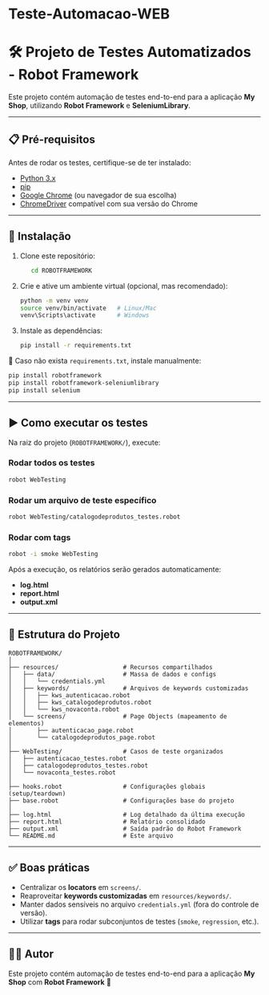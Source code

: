 # Teste-Automacao-WEB

# 🛠️ Projeto de Testes Automatizados - Robot Framework

Este projeto contém automação de testes end-to-end para a aplicação **My Shop**, utilizando **Robot Framework** e **SeleniumLibrary**.

---

## 📋 Pré-requisitos

Antes de rodar os testes, certifique-se de ter instalado:

- [Python 3.x](https://www.python.org/downloads/)
- [pip](https://pip.pypa.io/en/stable/installation/)
- [Google Chrome](https://www.google.com/chrome/) (ou navegador de sua escolha)
- [ChromeDriver](https://chromedriver.chromium.org/downloads) compatível com sua versão do Chrome

---

## 🔧 Instalação

1. Clone este repositório:
   ```bash
      cd ROBOTFRAMEWORK
   ```

2. Crie e ative um ambiente virtual (opcional, mas recomendado):
   ```bash
   python -m venv venv
   source venv/bin/activate   # Linux/Mac
   venv\Scripts\activate      # Windows
   ```

3. Instale as dependências:
   ```bash
   pip install -r requirements.txt
   ```

📌 Caso não exista `requirements.txt`, instale manualmente:
   ```bash
   pip install robotframework
   pip install robotframework-seleniumlibrary
   pip install selenium
   ```

---

## ▶️ Como executar os testes

Na raiz do projeto (`ROBOTFRAMEWORK/`), execute:

### Rodar todos os testes
```bash
robot WebTesting
```

### Rodar um arquivo de teste específico
```bash
robot WebTesting/catalogodeprodutos_testes.robot
```

### Rodar com tags
```bash
robot -i smoke WebTesting
```

Após a execução, os relatórios serão gerados automaticamente:
- **log.html**
- **report.html**
- **output.xml**

---

## 📂 Estrutura do Projeto

```
ROBOTFRAMEWORK/
│
├── resources/                  # Recursos compartilhados
│   ├── data/                   # Massa de dados e configs
│   │   └── credentials.yml
│   ├── keywords/               # Arquivos de keywords customizadas
│   │   ├── kws_autenticacao.robot
│   │   ├── kws_catalogodeprodutos.robot
│   │   └── kws_novaconta.robot
│   └── screens/                # Page Objects (mapeamento de elementos)
│       ├── autenticacao_page.robot
│       └── catalogodeprodutos_page.robot
│
├── WebTesting/                 # Casos de teste organizados
│   ├── autenticacao_testes.robot
│   ├── catalogodeprodutos_testes.robot
│   └── novaconta_testes.robot
│
├── hooks.robot                 # Configurações globais (setup/teardown)
├── base.robot                  # Configurações base do projeto
│
├── log.html                    # Log detalhado da última execução
├── report.html                 # Relatório consolidado
├── output.xml                  # Saída padrão do Robot Framework
└── README.md                   # Este arquivo
```

---

## ✅ Boas práticas

- Centralizar os **locators** em `screens/`.
- Reaproveitar **keywords customizadas** em `resources/keywords/`.
- Manter dados sensíveis no arquivo `credentials.yml` (fora do controle de versão).
- Utilizar **tags** para rodar subconjuntos de testes (`smoke`, `regression`, etc.).

---

## 👨‍💻 Autor

Este projeto contém automação de testes end-to-end para a aplicação **My Shop** com **Robot Framework** 🚀
